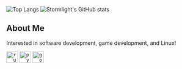 ![Top Langs](https://github-readme-stats.vercel.app/api/top-langs/?username=StormLight14&theme=dark)
![Stormlight's GitHub stats](https://github-readme-stats.vercel.app/api?username=stormlight14&show_icons=true&theme=dark&hide_rank=true)

## About Me
Interested in software development, game development, and Linux!

<code><img height="30" alt="rust" src="https://github.com/StormLight14/images/blob/main/rust-logo.png?raw=true"></code>
<code><img height="30" alt="python" src="https://github.com/StormLight14/images/blob/main/python-logo.png?raw=true"></code>
<code><img height="30" alt="godot" src="https://github.com/StormLight14/images/blob/main/godot-logo.png?raw=true"></code>
 
